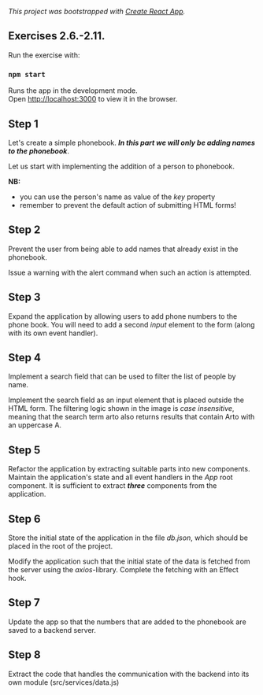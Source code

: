 _This project was bootstrapped with [Create React App](https://github.com/facebook/create-react-app)._

## Exercises 2.6.-2.11.

Run the exercise with:

### `npm start`

Runs the app in the development mode.<br />
Open [http://localhost:3000](http://localhost:3000) to view it in the browser.

## Step 1

Let's create a simple phonebook. **_In this part we will only be adding names to the phonebook_**.

Let us start with implementing the addition of a person to phonebook.

**NB:**

- you can use the person's name as value of the _key_ property
- remember to prevent the default action of submitting HTML forms!

## Step 2

Prevent the user from being able to add names that already exist in the phonebook.

Issue a warning with the alert command when such an action is attempted.

## Step 3

Expand the application by allowing users to add phone numbers to the phone book. You will need to add a second _input_ element to the form (along with its own event handler).

## Step 4

Implement a search field that can be used to filter the list of people by name.

Implement the search field as an input element that is placed outside the HTML form. The filtering logic shown in the image is _case insensitive_, meaning that the search term arto also returns results that contain Arto with an uppercase A.

## Step 5

Refactor the application by extracting suitable parts into new components. Maintain the application's state and all event handlers in the _App_ root component. It is sufficient to extract **_three_** components from the application.

## Step 6

Store the initial state of the application in the file _db.json_, which should be placed in the root of the project.

Modify the application such that the initial state of the data is fetched from the server using the _axios_-library. Complete the fetching with an Effect hook.

## Step 7

Update the app so that the numbers that are added to the phonebook are saved to a backend server.

## Step 8

Extract the code that handles the communication with the backend into its own module (src/services/data.js)
